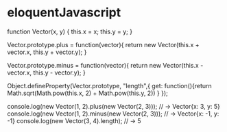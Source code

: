 # eloquentJavascript

function Vector(x, y) {
	this.x = x;
  	this.y = y;
}

Vector.prototype.plus = function(vector){
 return new Vector(this.x + vector.x, this.y + vector.y);
}

Vector.prototype.minus = function(vector){
	return new Vector(this.x - vector.x, this.y - vector.y);
}

Object.defineProperty(Vector.prototype, "length",{
  get: function(){return Math.sqrt(Math.pow(this.x, 2) + Math.pow(this.y, 2)) }
});
  						

console.log(new Vector(1, 2).plus(new Vector(2, 3)));
// → Vector{x: 3, y: 5}
console.log(new Vector(1, 2).minus(new Vector(2, 3)));
// → Vector{x: -1, y: -1}
console.log(new Vector(3, 4).length);
// → 5
